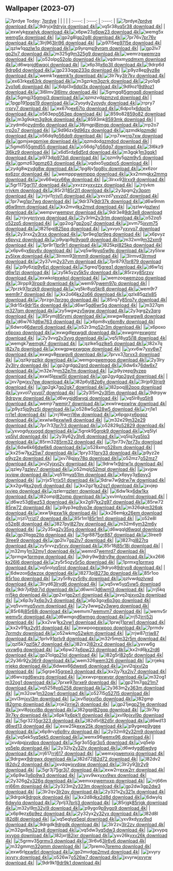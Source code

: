 ## Wallpaper (2023-07)
![7prdye](https://w.wallhaven.cc/full/7p/wallhaven-7prdye.jpg) Today: [7prdye](https://th.wallhaven.cc/small/7p/7prdye.jpg)
|      |      |      |
| :----: | :----: | :----: |
|![7prdye](https://th.wallhaven.cc/small/7p/7prdye.jpg)[7prdye download 4k](https://wallhaven.cc/w/7prdye)|![9dryjx](https://th.wallhaven.cc/small/9d/9dryjx.jpg)[9dryjx download 4k](https://wallhaven.cc/w/9dryjx)|![vq5r38](https://th.wallhaven.cc/small/vq/vq5r38.jpg)[vq5r38 download 4k](https://wallhaven.cc/w/vq5r38)|
|![exwlyk](https://th.wallhaven.cc/small/ex/exwlyk.jpg)[exwlyk download 4k](https://wallhaven.cc/w/exwlyk)|![x6pw23](https://th.wallhaven.cc/small/x6/x6pw23.jpg)[x6pw23 download 4k](https://wallhaven.cc/w/x6pw23)|![wemg5x](https://th.wallhaven.cc/small/we/wemg5x.jpg)[wemg5x download 4k](https://wallhaven.cc/w/wemg5x)|
|![gp2g8l](https://th.wallhaven.cc/small/gp/gp2g8l.jpg)[gp2g8l download 4k](https://wallhaven.cc/w/gp2g8l)|![7pr76v](https://th.wallhaven.cc/small/7p/7pr76v.jpg)[7pr76v download 4k](https://wallhaven.cc/w/7pr76v)|![3lrj96](https://th.wallhaven.cc/small/3l/3lrj96.jpg)[3lrj96 download 4k](https://wallhaven.cc/w/3lrj96)|
|![p97l5e](https://th.wallhaven.cc/small/p9/p97l5e.jpg)[p97l5e download 4k](https://wallhaven.cc/w/p97l5e)|![qzlw1q](https://th.wallhaven.cc/small/qz/qzlw1q.jpg)[qzlw1q download 4k](https://wallhaven.cc/w/qzlw1q)|![p9yrqm](https://th.wallhaven.cc/small/p9/p9yrqm.jpg)[p9yrqm download 4k](https://wallhaven.cc/w/p9yrqm)|
|![gp2lv7](https://th.wallhaven.cc/small/gp/gp2lv7.jpg)[gp2lv7 download 4k](https://wallhaven.cc/w/gp2lv7)|![m325g9](https://th.wallhaven.cc/small/m3/m325g9.jpg)[m325g9 download 4k](https://wallhaven.cc/w/m325g9)|![wemrzq](https://th.wallhaven.cc/small/we/wemrzq.jpg)[wemrzq download 4k](https://wallhaven.cc/w/wemrzq)|
|![o52olp](https://th.wallhaven.cc/small/o5/o52olp.jpg)[o52olp download 4k](https://wallhaven.cc/w/o52olp)|![vqdmxm](https://th.wallhaven.cc/small/vq/vqdmxm.jpg)[vqdmxm download 4k](https://wallhaven.cc/w/vqdmxm)|![d6wqoj](https://th.wallhaven.cc/small/d6/d6wqoj.jpg)[d6wqoj download 4k](https://wallhaven.cc/w/d6wqoj)|
|![x6p3ll](https://th.wallhaven.cc/small/x6/x6p3ll.jpg)[x6p3ll download 4k](https://wallhaven.cc/w/x6p3ll)|![9drp6d](https://th.wallhaven.cc/small/9d/9drp6d.jpg)[9drp6d download 4k](https://wallhaven.cc/w/9drp6d)|![gp233q](https://th.wallhaven.cc/small/gp/gp233q.jpg)[gp233q download 4k](https://wallhaven.cc/w/gp233q)|
|![p9yz8e](https://th.wallhaven.cc/small/p9/p9yz8e.jpg)[p9yz8e download 4k](https://wallhaven.cc/w/p9yz8e)|![wemk1x](https://th.wallhaven.cc/small/we/wemk1x.jpg)[wemk1x download 4k](https://wallhaven.cc/w/wemk1x)|![3lr7ky](https://th.wallhaven.cc/small/3l/3lr7ky.jpg)[3lr7ky download 4k](https://wallhaven.cc/w/3lr7ky)|
|![ex63rk](https://th.wallhaven.cc/small/ex/ex63rk.jpg)[ex63rk download 4k](https://wallhaven.cc/w/ex63rk)|![m3gzrk](https://th.wallhaven.cc/small/m3/m3gzrk.jpg)[m3gzrk download 4k](https://wallhaven.cc/w/m3gzrk)|![2yo1q6](https://th.wallhaven.cc/small/2y/2yo1q6.jpg)[2yo1q6 download 4k](https://wallhaven.cc/w/2yo1q6)|
|![6dpl3x](https://th.wallhaven.cc/small/6d/6dpl3x.jpg)[6dpl3x download 4k](https://wallhaven.cc/w/6dpl3x)|![9d9oz1](https://th.wallhaven.cc/small/9d/9d9oz1.jpg)[9d9oz1 download 4k](https://wallhaven.cc/w/9d9oz1)|![3l6lmv](https://th.wallhaven.cc/small/3l/3l6lmv.jpg)[3l6lmv download 4k](https://wallhaven.cc/w/3l6lmv)|
|![5gmgq8](https://th.wallhaven.cc/small/5g/5gmgq8.jpg)[5gmgq8 download 4k](https://wallhaven.cc/w/5gmgq8)|![5gmgj3](https://th.wallhaven.cc/small/5g/5gmgj3.jpg)[5gmgj3 download 4k](https://wallhaven.cc/w/5gmgj3)|![qzmzvd](https://th.wallhaven.cc/small/qz/qzmzvd.jpg)[qzmzvd download 4k](https://wallhaven.cc/w/qzmzvd)|
|![1pgp19](https://th.wallhaven.cc/small/1p/1pgp19.jpg)[1pgp19 download 4k](https://wallhaven.cc/w/1pgp19)|![2yoydy](https://th.wallhaven.cc/small/2y/2yoydy.jpg)[2yoydy download 4k](https://wallhaven.cc/w/2yoydy)|![rrpry7](https://th.wallhaven.cc/small/rr/rrpry7.jpg)[rrpry7 download 4k](https://wallhaven.cc/w/rrpry7)|
|![ex67lo](https://th.wallhaven.cc/small/ex/ex67lo.jpg)[ex67lo download 4k](https://wallhaven.cc/w/ex67lo)|![6dpo1x](https://th.wallhaven.cc/small/6d/6dpo1x.jpg)[6dpo1x download 4k](https://wallhaven.cc/w/6dpo1x)|![o563ep](https://th.wallhaven.cc/small/o5/o563ep.jpg)[o563ep download 4k](https://wallhaven.cc/w/o563ep)|
|![859o82](https://th.wallhaven.cc/small/85/859o82.jpg)[859o82 download 4k](https://wallhaven.cc/w/859o82)|![m3g9ok](https://th.wallhaven.cc/small/m3/m3g9ok.jpg)[m3g9ok download 4k](https://wallhaven.cc/w/m3g9ok)|![8593mk](https://th.wallhaven.cc/small/85/8593mk.jpg)[8593mk download 4k](https://wallhaven.cc/w/8593mk)|
|![zydm6o](https://th.wallhaven.cc/small/zy/zydm6o.jpg)[zydm6o download 4k](https://wallhaven.cc/w/zydm6o)|![l8jmgp](https://th.wallhaven.cc/small/l8/l8jmgp.jpg)[l8jmgp download 4k](https://wallhaven.cc/w/l8jmgp)|![rrp2o7](https://th.wallhaven.cc/small/rr/rrp2o7.jpg)[rrp2o7 download 4k](https://wallhaven.cc/w/rrp2o7)|
|![9d96zx](https://th.wallhaven.cc/small/9d/9d96zx.jpg)[9d96zx download 4k](https://wallhaven.cc/w/9d96zx)|![qzmdkl](https://th.wallhaven.cc/small/qz/qzmdkl.jpg)[qzmdkl download 4k](https://wallhaven.cc/w/qzmdkl)|![o56dq9](https://th.wallhaven.cc/small/o5/o56dq9.jpg)[o56dq9 download 4k](https://wallhaven.cc/w/o56dq9)|
|![rrp7xw](https://th.wallhaven.cc/small/rr/rrp7xw.jpg)[rrp7xw download 4k](https://wallhaven.cc/w/rrp7xw)|![gpmjxe](https://th.wallhaven.cc/small/gp/gpmjxe.jpg)[gpmjxe download 4k](https://wallhaven.cc/w/gpmjxe)|![qzmdod](https://th.wallhaven.cc/small/qz/qzmdod.jpg)[qzmdod download 4k](https://wallhaven.cc/w/qzmdod)|
|![5gmd55](https://th.wallhaven.cc/small/5g/5gmd55.jpg)[5gmd55 download 4k](https://wallhaven.cc/w/5gmd55)|![o56dg7](https://th.wallhaven.cc/small/o5/o56dg7.jpg)[o56dg7 download 4k](https://wallhaven.cc/w/o56dg7)|![3l6kz9](https://th.wallhaven.cc/small/3l/3l6kz9.jpg)[3l6kz9 download 4k](https://wallhaven.cc/w/3l6kz9)|
|![x6d5rd](https://th.wallhaven.cc/small/x6/x6d5rd.jpg)[x6d5rd download 4k](https://wallhaven.cc/w/x6d5rd)|![m3gqk1](https://th.wallhaven.cc/small/m3/m3gqk1.jpg)[m3gqk1 download 4k](https://wallhaven.cc/w/m3gqk1)|![p973dj](https://th.wallhaven.cc/small/p9/p973dj.jpg)[p973dj download 4k](https://wallhaven.cc/w/p973dj)|
|![qzm9y5](https://th.wallhaven.cc/small/qz/qzm9y5.jpg)[qzm9y5 download 4k](https://wallhaven.cc/w/qzm9y5)|![gpmz63](https://th.wallhaven.cc/small/gp/gpmz63.jpg)[gpmz63 download 4k](https://wallhaven.cc/w/gpmz63)|![vqdxo5](https://th.wallhaven.cc/small/vq/vqdxo5.jpg)[vqdxo5 download 4k](https://wallhaven.cc/w/vqdxo5)|
|![zydg8w](https://th.wallhaven.cc/small/zy/zydg8w.jpg)[zydg8w download 4k](https://wallhaven.cc/w/zydg8w)|![1pg8jv](https://th.wallhaven.cc/small/1p/1pg8jv.jpg)[1pg8jv download 4k](https://wallhaven.cc/w/1pg8jv)|![ex6zor](https://th.wallhaven.cc/small/ex/ex6zor.jpg)[ex6zor download 4k](https://wallhaven.cc/w/ex6zor)|
|![wemppp](https://th.wallhaven.cc/small/we/wemppp.jpg)[wemppp download 4k](https://wallhaven.cc/w/wemppp)|![kx2mmq](https://th.wallhaven.cc/small/kx/kx2mmq.jpg)[kx2mmq download 4k](https://wallhaven.cc/w/kx2mmq)|![jxv66w](https://th.wallhaven.cc/small/jx/jxv66w.jpg)[jxv66w download 4k](https://wallhaven.cc/w/jxv66w)|
|![3lrxx9](https://th.wallhaven.cc/small/3l/3lrxx9.jpg)[3lrxx9 download 4k](https://wallhaven.cc/w/3lrxx9)|![5gr117](https://th.wallhaven.cc/small/5g/5gr117.jpg)[5gr117 download 4k](https://wallhaven.cc/w/5gr117)|![yxvzzx](https://th.wallhaven.cc/small/yx/yxvzzx.jpg)[yxvzzx download 4k](https://wallhaven.cc/w/yxvzzx)|
|![rrjvkm](https://th.wallhaven.cc/small/rr/rrjvkm.jpg)[rrjvkm download 4k](https://wallhaven.cc/w/rrjvkm)|![85r2l1](https://th.wallhaven.cc/small/85/85r2l1.jpg)[85r2l1 download 4k](https://wallhaven.cc/w/85r2l1)|![2y3pqm](https://th.wallhaven.cc/small/2y/2y3pqm.jpg)[2y3pqm download 4k](https://wallhaven.cc/w/2y3pqm)|
|![rrjvl1](https://th.wallhaven.cc/small/rr/rrjvl1.jpg)[rrjvl1 download 4k](https://wallhaven.cc/w/rrjvl1)|![yxvzd7](https://th.wallhaven.cc/small/yx/yxvzd7.jpg)[yxvzd7 download 4k](https://wallhaven.cc/w/yxvzd7)|![1pr7wg](https://th.wallhaven.cc/small/1p/1pr7wg.jpg)[1pr7wg download 4k](https://wallhaven.cc/w/1pr7wg)|
|![9dr37k](https://th.wallhaven.cc/small/9d/9dr37k.jpg)[9dr37k download 4k](https://wallhaven.cc/w/9dr37k)|![d6w9mm](https://th.wallhaven.cc/small/d6/d6w9mm.jpg)[d6w9mm download 4k](https://wallhaven.cc/w/d6w9mm)|![kx2mvd](https://th.wallhaven.cc/small/kx/kx2mvd.jpg)[kx2mvd download 4k](https://wallhaven.cc/w/kx2mvd)|
|![qzlwvl](https://th.wallhaven.cc/small/qz/qzlwvl.jpg)[qzlwvl download 4k](https://wallhaven.cc/w/qzlwvl)|![wempvr](https://th.wallhaven.cc/small/we/wempvr.jpg)[wempvr download 4k](https://wallhaven.cc/w/wempvr)|![9dr3e8](https://th.wallhaven.cc/small/9d/9dr3e8.jpg)[9dr3e8 download 4k](https://wallhaven.cc/w/9dr3e8)|
|![rrjvyq](https://th.wallhaven.cc/small/rr/rrjvyq.jpg)[rrjvyq download 4k](https://wallhaven.cc/w/rrjvyq)|![2y3rlm](https://th.wallhaven.cc/small/2y/2y3rlm.jpg)[2y3rlm download 4k](https://wallhaven.cc/w/2y3rlm)|![o52zq5](https://th.wallhaven.cc/small/o5/o52zq5.jpg)[o52zq5 download 4k](https://wallhaven.cc/w/o52zq5)|
|![gp2og7](https://th.wallhaven.cc/small/gp/gp2og7.jpg)[gp2og7 download 4k](https://wallhaven.cc/w/gp2og7)|![jxvm75](https://th.wallhaven.cc/small/jx/jxvm75.jpg)[jxvm75 download 4k](https://wallhaven.cc/w/jxvm75)|![l825pq](https://th.wallhaven.cc/small/l8/l825pq.jpg)[l825pq download 4k](https://wallhaven.cc/w/l825pq)|
|![yxvyo7](https://th.wallhaven.cc/small/yx/yxvyo7.jpg)[yxvyo7 download 4k](https://wallhaven.cc/w/yxvyo7)|![2y3rxx](https://th.wallhaven.cc/small/2y/2y3rxx.jpg)[2y3rxx download 4k](https://wallhaven.cc/w/2y3rxx)|![1pr9eg](https://th.wallhaven.cc/small/1p/1pr9eg.jpg)[1pr9eg download 4k](https://wallhaven.cc/w/1pr9eg)|
|![x6pvyz](https://th.wallhaven.cc/small/x6/x6pvyz.jpg)[x6pvyz download 4k](https://wallhaven.cc/w/x6pvyz)|![p9yqp9](https://th.wallhaven.cc/small/p9/p9yqp9.jpg)[p9yqp9 download 4k](https://wallhaven.cc/w/p9yqp9)|![m32xm9](https://th.wallhaven.cc/small/m3/m32xm9.jpg)[m32xm9 download 4k](https://wallhaven.cc/w/m32xm9)|
|![1pr9r1](https://th.wallhaven.cc/small/1p/1pr9r1.jpg)[1pr9r1 download 4k](https://wallhaven.cc/w/1pr9r1)|![l825kp](https://th.wallhaven.cc/small/l8/l825kp.jpg)[l825kp download 4k](https://wallhaven.cc/w/l825kp)|![x6pv6v](https://th.wallhaven.cc/small/x6/x6pv6v.jpg)[x6pv6v download 4k](https://wallhaven.cc/w/x6pv6v)|
|![vq5w9p](https://th.wallhaven.cc/small/vq/vq5w9p.jpg)[vq5w9p download 4k](https://wallhaven.cc/w/vq5w9p)|![zy5lxw](https://th.wallhaven.cc/small/zy/zy5lxw.jpg)[zy5lxw download 4k](https://wallhaven.cc/w/zy5lxw)|![3lrmm9](https://th.wallhaven.cc/small/3l/3lrmm9.jpg)[3lrmm9 download 4k](https://wallhaven.cc/w/3lrmm9)|
|![3lrmvd](https://th.wallhaven.cc/small/3l/3lrmvd.jpg)[3lrmvd download 4k](https://wallhaven.cc/w/3lrmvd)|![2y37vm](https://th.wallhaven.cc/small/2y/2y37vm.jpg)[2y37vm download 4k](https://wallhaven.cc/w/2y37vm)|![7pr879](https://th.wallhaven.cc/small/7p/7pr879.jpg)[7pr879 download 4k](https://wallhaven.cc/w/7pr879)|
|![p9y6zj](https://th.wallhaven.cc/small/p9/p9y6zj.jpg)[p9y6zj download 4k](https://wallhaven.cc/w/p9y6zj)|![5greq1](https://th.wallhaven.cc/small/5g/5greq1.jpg)[5greq1 download 4k](https://wallhaven.cc/w/5greq1)|![d6w1zj](https://th.wallhaven.cc/small/d6/d6w1zj.jpg)[d6w1zj download 4k](https://wallhaven.cc/w/d6w1zj)|
|![zy5k5y](https://th.wallhaven.cc/small/zy/zy5k5y.jpg)[zy5k5y download 4k](https://wallhaven.cc/w/zy5k5y)|![85rzxy](https://th.wallhaven.cc/small/85/85rzxy.jpg)[85rzxy download 4k](https://wallhaven.cc/w/85rzxy)|![exwkol](https://th.wallhaven.cc/small/ex/exwkol.jpg)[exwkol download 4k](https://wallhaven.cc/w/exwkol)|
|![wemzoq](https://th.wallhaven.cc/small/we/wemzoq.jpg)[wemzoq download 4k](https://wallhaven.cc/w/wemzoq)|![3lrpp9](https://th.wallhaven.cc/small/3l/3lrpp9.jpg)[3lrpp9 download 4k](https://wallhaven.cc/w/3lrpp9)|![wem97p](https://th.wallhaven.cc/small/we/wem97p.jpg)[wem97p download 4k](https://wallhaven.cc/w/wem97p)|
|![7przk9](https://th.wallhaven.cc/small/7p/7przk9.jpg)[7przk9 download 4k](https://wallhaven.cc/w/7przk9)|![vq5kr8](https://th.wallhaven.cc/small/vq/vq5kr8.jpg)[vq5kr8 download 4k](https://wallhaven.cc/w/vq5kr8)|![wem9r7](https://th.wallhaven.cc/small/we/wem9r7.jpg)[wem9r7 download 4k](https://wallhaven.cc/w/wem9r7)|
|![kx2o66](https://th.wallhaven.cc/small/kx/kx2o66.jpg)[kx2o66 download 4k](https://wallhaven.cc/w/kx2o66)|![qzlx85](https://th.wallhaven.cc/small/qz/qzlx85.jpg)[qzlx85 download 4k](https://wallhaven.cc/w/qzlx85)|![7przgo](https://th.wallhaven.cc/small/7p/7przgo.jpg)[7przgo download 4k](https://wallhaven.cc/w/7przgo)|
|![85rq7y](https://th.wallhaven.cc/small/85/85rq7y.jpg)[85rq7y download 4k](https://wallhaven.cc/w/85rq7y)|![9dr15x](https://th.wallhaven.cc/small/9d/9dr15x.jpg)[9dr15x download 4k](https://wallhaven.cc/w/9dr15x)|![d6wr5g](https://th.wallhaven.cc/small/d6/d6wr5g.jpg)[d6wr5g download 4k](https://wallhaven.cc/w/d6wr5g)|
|![m327qm](https://th.wallhaven.cc/small/m3/m327qm.jpg)[m327qm download 4k](https://wallhaven.cc/w/m327qm)|![zy5wgw](https://th.wallhaven.cc/small/zy/zy5wgw.jpg)[zy5wgw download 4k](https://wallhaven.cc/w/zy5wgw)|![2y3qrg](https://th.wallhaven.cc/small/2y/2y3qrg.jpg)[2y3qrg download 4k](https://wallhaven.cc/w/2y3qrg)|
|![85rymj](https://th.wallhaven.cc/small/85/85rymj.jpg)[85rymj download 4k](https://wallhaven.cc/w/85rymj)|![exwgw8](https://th.wallhaven.cc/small/ex/exwgw8.jpg)[exwgw8 download 4k](https://wallhaven.cc/w/exwgw8)|![d6w763](https://th.wallhaven.cc/small/d6/d6w763.jpg)[d6w763 download 4k](https://wallhaven.cc/w/d6w763)|
|![x6pm8v](https://th.wallhaven.cc/small/x6/x6pm8v.jpg)[x6pm8v download 4k](https://wallhaven.cc/w/x6pm8v)|![6dwro6](https://th.wallhaven.cc/small/6d/6dwro6.jpg)[6dwro6 download 4k](https://wallhaven.cc/w/6dwro6)|![o52r3m](https://th.wallhaven.cc/small/o5/o52r3m.jpg)[o52r3m download 4k](https://wallhaven.cc/w/o52r3m)|
|![x6poxo](https://th.wallhaven.cc/small/x6/x6poxo.jpg)[x6poxo download 4k](https://wallhaven.cc/w/x6poxo)|![exwgdl](https://th.wallhaven.cc/small/ex/exwgdl.jpg)[exwgdl download 4k](https://wallhaven.cc/w/exwgdl)|![exwgmr](https://th.wallhaven.cc/small/ex/exwgmr.jpg)[exwgmr download 4k](https://wallhaven.cc/w/exwgmr)|
|![2y3vvg](https://th.wallhaven.cc/small/2y/2y3vvg.jpg)[2y3vvg download 4k](https://wallhaven.cc/w/2y3vvg)|![vq5j18](https://th.wallhaven.cc/small/vq/vq5j18.jpg)[vq5j18 download 4k](https://wallhaven.cc/w/vq5j18)|![wemgk7](https://th.wallhaven.cc/small/we/wemgk7.jpg)[wemgk7 download 4k](https://wallhaven.cc/w/wemgk7)|
|![qzlke5](https://th.wallhaven.cc/small/qz/qzlke5.jpg)[qzlke5 download 4k](https://wallhaven.cc/w/qzlke5)|![l82x7q](https://th.wallhaven.cc/small/l8/l82x7q.jpg)[l82x7q download 4k](https://wallhaven.cc/w/l82x7q)|![exwgpw](https://th.wallhaven.cc/small/ex/exwgpw.jpg)[exwgpw download 4k](https://wallhaven.cc/w/exwgpw)|
|![yxv6w7](https://th.wallhaven.cc/small/yx/yxv6w7.jpg)[yxv6w7 download 4k](https://wallhaven.cc/w/yxv6w7)|![exwgv8](https://th.wallhaven.cc/small/ex/exwgv8.jpg)[exwgv8 download 4k](https://wallhaven.cc/w/exwgv8)|![7prvx3](https://th.wallhaven.cc/small/7p/7prvx3.jpg)[7prvx3 download 4k](https://wallhaven.cc/w/7prvx3)|
|![qzlkjr](https://th.wallhaven.cc/small/qz/qzlkjr.jpg)[qzlkjr download 4k](https://wallhaven.cc/w/qzlkjr)|![wemgoq](https://th.wallhaven.cc/small/we/wemgoq.jpg)[wemgoq download 4k](https://wallhaven.cc/w/wemgoq)|![2y3lry](https://th.wallhaven.cc/small/2y/2y3lry.jpg)[2y3lry download 4k](https://wallhaven.cc/w/2y3lry)|
|![gp2grd](https://th.wallhaven.cc/small/gp/gp2grd.jpg)[gp2grd download 4k](https://wallhaven.cc/w/gp2grd)|![6dw6x7](https://th.wallhaven.cc/small/6d/6dw6x7.jpg)[6dw6x7 download 4k](https://wallhaven.cc/w/6dw6x7)|![m32e7m](https://th.wallhaven.cc/small/m3/m32e7m.jpg)[m32e7m download 4k](https://wallhaven.cc/w/m32e7m)|
|![p9yzep](https://th.wallhaven.cc/small/p9/p9yzep.jpg)[p9yzep download 4k](https://wallhaven.cc/w/p9yzep)|![exwl5l](https://th.wallhaven.cc/small/ex/exwl5l.jpg)[exwl5l download 4k](https://wallhaven.cc/w/exwl5l)|![gp2gyd](https://th.wallhaven.cc/small/gp/gp2gyd.jpg)[gp2gyd download 4k](https://wallhaven.cc/w/gp2gyd)|
|![jxv7gw](https://th.wallhaven.cc/small/jx/jxv7gw.jpg)[jxv7gw download 4k](https://wallhaven.cc/w/jxv7gw)|![l82p6y](https://th.wallhaven.cc/small/l8/l82p6y.jpg)[l82p6y download 4k](https://wallhaven.cc/w/l82p6y)|![3lrjp9](https://th.wallhaven.cc/small/3l/3lrjp9.jpg)[3lrjp9 download 4k](https://wallhaven.cc/w/3lrjp9)|
|![gp2gk7](https://th.wallhaven.cc/small/gp/gp2gk7.jpg)[gp2gk7 download 4k](https://wallhaven.cc/w/gp2gk7)|![l82poq](https://th.wallhaven.cc/small/l8/l82poq.jpg)[l82poq download 4k](https://wallhaven.cc/w/l82poq)|![yxvol7](https://th.wallhaven.cc/small/yx/yxvol7.jpg)[yxvol7 download 4k](https://wallhaven.cc/w/yxvol7)|
|![2y3l5m](https://th.wallhaven.cc/small/2y/2y3l5m.jpg)[2y3l5m download 4k](https://wallhaven.cc/w/2y3l5m)|![9drpyw](https://th.wallhaven.cc/small/9d/9drpyw.jpg)[9drpyw download 4k](https://wallhaven.cc/w/9drpyw)|![d6wyqj](https://th.wallhaven.cc/small/d6/d6wyqj.jpg)[d6wyqj download 4k](https://wallhaven.cc/w/d6wyqj)|
|![vq5lr8](https://th.wallhaven.cc/small/vq/vq5lr8.jpg)[vq5lr8 download 4k](https://wallhaven.cc/w/vq5lr8)|![wemjr7](https://th.wallhaven.cc/small/we/wemjr7.jpg)[wemjr7 download 4k](https://wallhaven.cc/w/wemjr7)|![exwlrw](https://th.wallhaven.cc/small/ex/exwlrw.jpg)[exwlrw download 4k](https://wallhaven.cc/w/exwlrw)|
|![p9yz5j](https://th.wallhaven.cc/small/p9/p9yz5j.jpg)[p9yz5j download 4k](https://wallhaven.cc/w/p9yz5j)|![o528w5](https://th.wallhaven.cc/small/o5/o528w5.jpg)[o528w5 download 4k](https://wallhaven.cc/w/o528w5)|![rrj1e1](https://th.wallhaven.cc/small/rr/rrj1e1.jpg)[rrj1e1 download 4k](https://wallhaven.cc/w/rrj1e1)|
|![rrj16w](https://th.wallhaven.cc/small/rr/rrj16w.jpg)[rrj16w download 4k](https://wallhaven.cc/w/rrj16w)|![x6pgpz](https://th.wallhaven.cc/small/x6/x6pgpz.jpg)[x6pgpz download 4k](https://wallhaven.cc/w/x6pgpz)|![exwlw8](https://th.wallhaven.cc/small/ex/exwlw8.jpg)[exwlw8 download 4k](https://wallhaven.cc/w/exwlw8)|
|![m32e29](https://th.wallhaven.cc/small/m3/m32e29.jpg)[m32e29 download 4k](https://wallhaven.cc/w/m32e29)|![7pr7r3](https://th.wallhaven.cc/small/7p/7pr7r3.jpg)[7pr7r3 download 4k](https://wallhaven.cc/w/7pr7r3)|![o52829](https://th.wallhaven.cc/small/o5/o52829.jpg)[o52829 download 4k](https://wallhaven.cc/w/o52829)|
|![yxvogd](https://th.wallhaven.cc/small/yx/yxvogd.jpg)[yxvogd download 4k](https://wallhaven.cc/w/yxvogd)|![5grok9](https://th.wallhaven.cc/small/5g/5grok9.jpg)[5grok9 download 4k](https://wallhaven.cc/w/5grok9)|![vq5lyl](https://th.wallhaven.cc/small/vq/vq5lyl.jpg)[vq5lyl download 4k](https://wallhaven.cc/w/vq5lyl)|
|![2y3ly6](https://th.wallhaven.cc/small/2y/2y3ly6.jpg)[2y3ly6 download 4k](https://wallhaven.cc/w/2y3ly6)|![vq5lq3](https://th.wallhaven.cc/small/vq/vq5lq3.jpg)[vq5lq3 download 4k](https://wallhaven.cc/w/vq5lq3)|![85rm32](https://th.wallhaven.cc/small/85/85rm32.jpg)[85rm32 download 4k](https://wallhaven.cc/w/85rm32)|
|![7pr73v](https://th.wallhaven.cc/small/7p/7pr73v.jpg)[7pr73v download 4k](https://wallhaven.cc/w/7pr73v)|![6dw6k6](https://th.wallhaven.cc/small/6d/6dw6k6.jpg)[6dw6k6 download 4k](https://wallhaven.cc/w/6dw6k6)|![o528xm](https://th.wallhaven.cc/small/o5/o528xm.jpg)[o528xm download 4k](https://wallhaven.cc/w/o528xm)|
|![kx25w7](https://th.wallhaven.cc/small/kx/kx25w7.jpg)[kx25w7 download 4k](https://wallhaven.cc/w/kx25w7)|![1pry33](https://th.wallhaven.cc/small/1p/1pry33.jpg)[1pry33 download 4k](https://wallhaven.cc/w/1pry33)|![p9yz2e](https://th.wallhaven.cc/small/p9/p9yz2e.jpg)[p9yz2e download 4k](https://wallhaven.cc/w/p9yz2e)|
|![jxv78q](https://th.wallhaven.cc/small/jx/jxv78q.jpg)[jxv78q download 4k](https://wallhaven.cc/w/jxv78q)|![o52mz7](https://th.wallhaven.cc/small/o5/o52mz7.jpg)[o52mz7 download 4k](https://wallhaven.cc/w/o52mz7)|![jxvj2y](https://th.wallhaven.cc/small/jx/jxvj2y.jpg)[jxvj2y download 4k](https://wallhaven.cc/w/jxvj2y)|
|![9drw1x](https://th.wallhaven.cc/small/9d/9drw1x.jpg)[9drw1x download 4k](https://wallhaven.cc/w/9drw1x)|![qzley7](https://th.wallhaven.cc/small/qz/qzley7.jpg)[qzley7 download 4k](https://wallhaven.cc/w/qzley7)|![o52mql](https://th.wallhaven.cc/small/o5/o52mql.jpg)[o52mql download 4k](https://wallhaven.cc/w/o52mql)|
|![jxvjpw](https://th.wallhaven.cc/small/jx/jxvjpw.jpg)[jxvjpw download 4k](https://wallhaven.cc/w/jxvjpw)|![vq51lm](https://th.wallhaven.cc/small/vq/vq51lm.jpg)[vq51lm download 4k](https://wallhaven.cc/w/vq51lm)|![x6pyy3](https://th.wallhaven.cc/small/x6/x6pyy3.jpg)[x6pyy3 download 4k](https://wallhaven.cc/w/x6pyy3)|
|![rrjx51](https://th.wallhaven.cc/small/rr/rrjx51.jpg)[rrjx51 download 4k](https://wallhaven.cc/w/rrjx51)|![9drw7w](https://th.wallhaven.cc/small/9d/9drw7w.jpg)[9drw7w download 4k](https://wallhaven.cc/w/9drw7w)|![kx2gv6](https://th.wallhaven.cc/small/kx/kx2gv6.jpg)[kx2gv6 download 4k](https://wallhaven.cc/w/kx2gv6)|
|![kx2gz1](https://th.wallhaven.cc/small/kx/kx2gz1.jpg)[kx2gz1 download 4k](https://wallhaven.cc/w/kx2gz1)|![jxvjep](https://th.wallhaven.cc/small/jx/jxvjep.jpg)[jxvjep download 4k](https://wallhaven.cc/w/jxvjep)|![qzlerr](https://th.wallhaven.cc/small/qz/qzlerr.jpg)[qzlerr download 4k](https://wallhaven.cc/w/qzlerr)|
|![6dw1kx](https://th.wallhaven.cc/small/6d/6dw1kx.jpg)[6dw1kx download 4k](https://wallhaven.cc/w/6dw1kx)|![l82omp](https://th.wallhaven.cc/small/l8/l82omp.jpg)[l82omp download 4k](https://wallhaven.cc/w/l82omp)|![yxvlml](https://th.wallhaven.cc/small/yx/yxvlml.jpg)[yxvlml download 4k](https://wallhaven.cc/w/yxvlml)|
|![d6wz53](https://th.wallhaven.cc/small/d6/d6wz53.jpg)[d6wz53 download 4k](https://wallhaven.cc/w/d6wz53)|![kx2g97](https://th.wallhaven.cc/small/kx/kx2g97.jpg)[kx2g97 download 4k](https://wallhaven.cc/w/kx2g97)|![85rw72](https://th.wallhaven.cc/small/85/85rw72.jpg)[85rw72 download 4k](https://wallhaven.cc/w/85rw72)|
|![p9yp3e](https://th.wallhaven.cc/small/p9/p9yp3e.jpg)[p9yp3e download 4k](https://wallhaven.cc/w/p9yp3e)|![m326qk](https://th.wallhaven.cc/small/m3/m326qk.jpg)[m326qk download 4k](https://wallhaven.cc/w/m326qk)|![exw1jk](https://th.wallhaven.cc/small/ex/exw1jk.jpg)[exw1jk download 4k](https://wallhaven.cc/w/exw1jk)|
|![kx26em](https://th.wallhaven.cc/small/kx/kx26em.jpg)[kx26em download 4k](https://wallhaven.cc/w/kx26em)|![rrjzl7](https://th.wallhaven.cc/small/rr/rrjzl7.jpg)[rrjzl7 download 4k](https://wallhaven.cc/w/rrjzl7)|![85r1m1](https://th.wallhaven.cc/small/85/85r1m1.jpg)[85r1m1 download 4k](https://wallhaven.cc/w/85r1m1)|
|![o52e8l](https://th.wallhaven.cc/small/o5/o52e8l.jpg)[o52e8l download 4k](https://wallhaven.cc/w/o52e8l)|![l827py](https://th.wallhaven.cc/small/l8/l827py.jpg)[l827py download 4k](https://wallhaven.cc/w/l827py)|![m32m6y](https://th.wallhaven.cc/small/m3/m32m6y.jpg)[m32m6y download 4k](https://wallhaven.cc/w/m32m6y)|
|![2y35xg](https://th.wallhaven.cc/small/2y/2y35xg.jpg)[2y35xg download 4k](https://wallhaven.cc/w/2y35xg)|![d6wqql](https://th.wallhaven.cc/small/d6/d6wqql.jpg)[d6wqql download 4k](https://wallhaven.cc/w/d6wqql)|![gp2llq](https://th.wallhaven.cc/small/gp/gp2llq.jpg)[gp2llq download 4k](https://wallhaven.cc/w/gp2llq)|
|![5gr887](https://th.wallhaven.cc/small/5g/5gr887.jpg)[5gr887 download 4k](https://wallhaven.cc/w/5gr887)|![3lree9](https://th.wallhaven.cc/small/3l/3lree9.jpg)[3lree9 download 4k](https://wallhaven.cc/w/3lree9)|![gp2lv7](https://th.wallhaven.cc/small/gp/gp2lv7.jpg)[gp2lv7 download 4k](https://wallhaven.cc/w/gp2lv7)|
|![l827rq](https://th.wallhaven.cc/small/l8/l827rq.jpg)[l827rq download 4k](https://wallhaven.cc/w/l827rq)|![zy5rvv](https://th.wallhaven.cc/small/zy/zy5rvv.jpg)[zy5rvv download 4k](https://wallhaven.cc/w/zy5rvv)|![85r18j](https://th.wallhaven.cc/small/85/85r18j.jpg)[85r18j download 4k](https://wallhaven.cc/w/85r18j)|
|![m32my1](https://th.wallhaven.cc/small/m3/m32my1.jpg)[m32my1 download 4k](https://wallhaven.cc/w/m32my1)|![wemrd7](https://th.wallhaven.cc/small/we/wemrd7.jpg)[wemrd7 download 4k](https://wallhaven.cc/w/wemrd7)|![1prmgw](https://th.wallhaven.cc/small/1p/1prmgw.jpg)[1prmgw download 4k](https://wallhaven.cc/w/1prmgw)|
|![9dry9w](https://th.wallhaven.cc/small/9d/9dry9w.jpg)[9dry9w download 4k](https://wallhaven.cc/w/9dry9w)|![kx26l6](https://th.wallhaven.cc/small/kx/kx26l6.jpg)[kx26l6 download 4k](https://wallhaven.cc/w/kx26l6)|![zy5r5o](https://th.wallhaven.cc/small/zy/zy5r5o.jpg)[zy5r5o download 4k](https://wallhaven.cc/w/zy5r5o)|
|![1prmxg](https://th.wallhaven.cc/small/1p/1prmxg.jpg)[1prmxg download 4k](https://wallhaven.cc/w/1prmxg)|![vq5rol](https://th.wallhaven.cc/small/vq/vq5rol.jpg)[vq5rol download 4k](https://wallhaven.cc/w/vq5rol)|![9dryo8](https://th.wallhaven.cc/small/9d/9dryo8.jpg)[9dryo8 download 4k](https://wallhaven.cc/w/9dryo8)|
|![6dwzox](https://th.wallhaven.cc/small/6d/6dwzox.jpg)[6dwzox download 4k](https://wallhaven.cc/w/6dwzox)|![l8273p](https://th.wallhaven.cc/small/l8/l8273p.jpg)[l8273p download 4k](https://wallhaven.cc/w/l8273p)|![85r1oo](https://th.wallhaven.cc/small/85/85r1oo.jpg)[85r1oo download 4k](https://wallhaven.cc/w/85r1oo)|
|![zy5r8y](https://th.wallhaven.cc/small/zy/zy5r8y.jpg)[zy5r8y download 4k](https://wallhaven.cc/w/zy5r8y)|![qzlvwd](https://th.wallhaven.cc/small/qz/qzlvwd.jpg)[qzlvwd download 4k](https://wallhaven.cc/w/qzlvwd)|![3lryd6](https://th.wallhaven.cc/small/3l/3lryd6.jpg)[3lryd6 download 4k](https://wallhaven.cc/w/3lryd6)|
|![vq5vw5](https://th.wallhaven.cc/small/vq/vq5vw5.jpg)[vq5vw5 download 4k](https://wallhaven.cc/w/vq5vw5)|![9dr7jd](https://th.wallhaven.cc/small/9d/9dr7jd.jpg)[9dr7jd download 4k](https://wallhaven.cc/w/9dr7jd)|![d6wml3](https://th.wallhaven.cc/small/d6/d6wml3.jpg)[d6wml3 download 4k](https://wallhaven.cc/w/d6wml3)|
|![rrj5kq](https://th.wallhaven.cc/small/rr/rrj5kq.jpg)[rrj5kq download 4k](https://wallhaven.cc/w/rrj5kq)|![gp2xrl](https://th.wallhaven.cc/small/gp/gp2xrl.jpg)[gp2xrl download 4k](https://wallhaven.cc/w/gp2xrl)|![jxvq2q](https://th.wallhaven.cc/small/jx/jxvq2q.jpg)[jxvq2q download 4k](https://wallhaven.cc/w/jxvq2q)|
|![x6p3y3](https://th.wallhaven.cc/small/x6/x6p3y3.jpg)[x6p3y3 download 4k](https://wallhaven.cc/w/x6p3y3)|![x6p3go](https://th.wallhaven.cc/small/x6/x6p3go.jpg)[x6p3go download 4k](https://wallhaven.cc/w/x6p3go)|![vq5vvm](https://th.wallhaven.cc/small/vq/vq5vvm.jpg)[vq5vvm download 4k](https://wallhaven.cc/w/vq5vvm)|
|![2y3wwg](https://th.wallhaven.cc/small/2y/2y3wwg.jpg)[2y3wwg download 4k](https://wallhaven.cc/w/2y3wwg)|![85r68j](https://th.wallhaven.cc/small/85/85r68j.jpg)[85r68j download 4k](https://wallhaven.cc/w/85r68j)|![wemvm7](https://th.wallhaven.cc/small/we/wemvm7.jpg)[wemvm7 download 4k](https://wallhaven.cc/w/wemvm7)|
|![wemv5r](https://th.wallhaven.cc/small/we/wemv5r.jpg)[wemv5r download 4k](https://wallhaven.cc/w/wemv5r)|![d6wmgo](https://th.wallhaven.cc/small/d6/d6wmgo.jpg)[d6wmgo download 4k](https://wallhaven.cc/w/d6wmgo)|![rrj52j](https://th.wallhaven.cc/small/rr/rrj52j.jpg)[rrj52j download 4k](https://wallhaven.cc/w/rrj52j)|
|![kx2vw1](https://th.wallhaven.cc/small/kx/kx2vw1.jpg)[kx2vw1 download 4k](https://wallhaven.cc/w/kx2vw1)|![1prwj1](https://th.wallhaven.cc/small/1p/1prwj1.jpg)[1prwj1 download 4k](https://wallhaven.cc/w/1prwj1)|![kx2v91](https://th.wallhaven.cc/small/kx/kx2v91.jpg)[kx2v91 download 4k](https://wallhaven.cc/w/kx2v91)|
|![exwpoo](https://th.wallhaven.cc/small/ex/exwpoo.jpg)[exwpoo download 4k](https://wallhaven.cc/w/exwpoo)|![7prmdv](https://th.wallhaven.cc/small/7p/7prmdv.jpg)[7prmdv download 4k](https://wallhaven.cc/w/7prmdv)|![o52wkm](https://th.wallhaven.cc/small/o5/o52wkm.jpg)[o52wkm download 4k](https://wallhaven.cc/w/o52wkm)|
|![rrjw87](https://th.wallhaven.cc/small/rr/rrjw87.jpg)[rrjw87 download 4k](https://wallhaven.cc/w/rrjw87)|![1prlv9](https://th.wallhaven.cc/small/1p/1prlv9.jpg)[1prlv9 download 4k](https://wallhaven.cc/w/1prlv9)|![m32r5m](https://th.wallhaven.cc/small/m3/m32r5m.jpg)[m32r5m download 4k](https://wallhaven.cc/w/m32r5m)|
|![qzl5k7](https://th.wallhaven.cc/small/qz/qzl5k7.jpg)[qzl5k7 download 4k](https://wallhaven.cc/w/qzl5k7)|![l82rx2](https://th.wallhaven.cc/small/l8/l82rx2.jpg)[l82rx2 download 4k](https://wallhaven.cc/w/l82rx2)|![yxvw6g](https://th.wallhaven.cc/small/yx/yxvw6g.jpg)[yxvw6g download 4k](https://wallhaven.cc/w/yxvw6g)|
|![x6pw23](https://th.wallhaven.cc/small/x6/x6pw23.jpg)[x6pw23 download 4k](https://wallhaven.cc/w/x6pw23)|![kx2rd6](https://th.wallhaven.cc/small/kx/kx2rd6.jpg)[kx2rd6 download 4k](https://wallhaven.cc/w/kx2rd6)|![gp21ol](https://th.wallhaven.cc/small/gp/gp21ol.jpg)[gp21ol download 4k](https://wallhaven.cc/w/gp21ol)|
|![l82g5r](https://th.wallhaven.cc/small/l8/l82g5r.jpg)[l82g5r download 4k](https://wallhaven.cc/w/l82g5r)|![2y36r9](https://th.wallhaven.cc/small/2y/2y36r9.jpg)[2y36r9 download 4k](https://wallhaven.cc/w/2y36r9)|![wem326](https://th.wallhaven.cc/small/we/wem326.jpg)[wem326 download 4k](https://wallhaven.cc/w/wem326)|
|![rrjekq](https://th.wallhaven.cc/small/rr/rrjekq.jpg)[rrjekq download 4k](https://wallhaven.cc/w/rrjekq)|![6dwex6](https://th.wallhaven.cc/small/6d/6dwex6.jpg)[6dwex6 download 4k](https://wallhaven.cc/w/6dwex6)|![jxvl2q](https://th.wallhaven.cc/small/jx/jxvl2q.jpg)[jxvl2q download 4k](https://wallhaven.cc/w/jxvl2q)|
|![5grpe3](https://th.wallhaven.cc/small/5g/5grpe3.jpg)[5grpe3 download 4k](https://wallhaven.cc/w/5grpe3)|![kx2jy7](https://th.wallhaven.cc/small/kx/kx2jy7.jpg)[kx2jy7 download 4k](https://wallhaven.cc/w/kx2jy7)|![d6wvzg](https://th.wallhaven.cc/small/d6/d6wvzg.jpg)[d6wvzg download 4k](https://wallhaven.cc/w/d6wvzg)|
|![exwvpr](https://th.wallhaven.cc/small/ex/exwvpr.jpg)[exwvpr download 4k](https://wallhaven.cc/w/exwvpr)|![m32og1](https://th.wallhaven.cc/small/m3/m32og1.jpg)[m32og1 download 4k](https://wallhaven.cc/w/m32og1)|![7prxe9](https://th.wallhaven.cc/small/7p/7prxe9.jpg)[7prxe9 download 4k](https://wallhaven.cc/w/7prxe9)|
|![gp21m7](https://th.wallhaven.cc/small/gp/gp21m7.jpg)[gp21m7 download 4k](https://wallhaven.cc/w/gp21m7)|![vq5258](https://th.wallhaven.cc/small/vq/vq5258.jpg)[vq5258 download 4k](https://wallhaven.cc/w/vq5258)|![2y363m](https://th.wallhaven.cc/small/2y/2y363m.jpg)[2y363m download 4k](https://wallhaven.cc/w/2y363m)|
|![m32ow1](https://th.wallhaven.cc/small/m3/m32ow1.jpg)[m32ow1 download 4k](https://wallhaven.cc/w/m32ow1)|![o527l5](https://th.wallhaven.cc/small/o5/o527l5.jpg)[o527l5 download 4k](https://wallhaven.cc/w/o527l5)|![jxvl3m](https://th.wallhaven.cc/small/jx/jxvl3m.jpg)[jxvl3m download 4k](https://wallhaven.cc/w/jxvl3m)|
|![jxvl5p](https://th.wallhaven.cc/small/jx/jxvl5p.jpg)[jxvl5p download 4k](https://wallhaven.cc/w/jxvl5p)|![l82gmp](https://th.wallhaven.cc/small/l8/l82gmp.jpg)[l82gmp download 4k](https://wallhaven.cc/w/l82gmp)|![rrje2j](https://th.wallhaven.cc/small/rr/rrje2j.jpg)[rrje2j download 4k](https://wallhaven.cc/w/rrje2j)|
|![gp21je](https://th.wallhaven.cc/small/gp/gp21je.jpg)[gp21je download 4k](https://wallhaven.cc/w/gp21je)|![jxvl8p](https://th.wallhaven.cc/small/jx/jxvl8p.jpg)[jxvl8p download 4k](https://wallhaven.cc/w/jxvl8p)|![l82gqp](https://th.wallhaven.cc/small/l8/l82gqp.jpg)[l82gqp download 4k](https://wallhaven.cc/w/l82gqp)|
|![3lr7ky](https://th.wallhaven.cc/small/3l/3lr7ky.jpg)[3lr7ky download 4k](https://wallhaven.cc/w/3lr7ky)|![x6pk1l](https://th.wallhaven.cc/small/x6/x6pk1l.jpg)[x6pk1l download 4k](https://wallhaven.cc/w/x6pk1l)|![jxvl9p](https://th.wallhaven.cc/small/jx/jxvl9p.jpg)[jxvl9p download 4k](https://wallhaven.cc/w/jxvl9p)|
|![5gr323](https://th.wallhaven.cc/small/5g/5gr323.jpg)[5gr323 download 4k](https://wallhaven.cc/w/5gr323)|![l82d5r](https://th.wallhaven.cc/small/l8/l82d5r.jpg)[l82d5r download 4k](https://wallhaven.cc/w/l82d5r)|![d6wd13](https://th.wallhaven.cc/small/d6/d6wd13.jpg)[d6wd13 download 4k](https://wallhaven.cc/w/d6wd13)|
|![exw25k](https://th.wallhaven.cc/small/ex/exw25k.jpg)[exw25k download 4k](https://wallhaven.cc/w/exw25k)|![p9ygee](https://th.wallhaven.cc/small/p9/p9ygee.jpg)[p9ygee download 4k](https://wallhaven.cc/w/p9ygee)|![x6p9rv](https://th.wallhaven.cc/small/x6/x6p9rv.jpg)[x6p9rv download 4k](https://wallhaven.cc/w/x6p9rv)|
|![2y32m9](https://th.wallhaven.cc/small/2y/2y32m9.jpg)[2y32m9 download 4k](https://wallhaven.cc/w/2y32m9)|![vq5ek5](https://th.wallhaven.cc/small/vq/vq5ek5.jpg)[vq5ek5 download 4k](https://wallhaven.cc/w/vq5ek5)|![wemx96](https://th.wallhaven.cc/small/we/wemx96.jpg)[wemx96 download 4k](https://wallhaven.cc/w/wemx96)|
|![jxvdpq](https://th.wallhaven.cc/small/jx/jxvdpq.jpg)[jxvdpq download 4k](https://wallhaven.cc/w/jxvdpq)|![5gr3o5](https://th.wallhaven.cc/small/5g/5gr3o5.jpg)[5gr3o5 download 4k](https://wallhaven.cc/w/5gr3o5)|![vq5elp](https://th.wallhaven.cc/small/vq/vq5elp.jpg)[vq5elp download 4k](https://wallhaven.cc/w/vq5elp)|
|![2y32ly](https://th.wallhaven.cc/small/2y/2y32ly.jpg)[2y32ly download 4k](https://wallhaven.cc/w/2y32ly)|![d6wdyg](https://th.wallhaven.cc/small/d6/d6wdyg.jpg)[d6wdyg download 4k](https://wallhaven.cc/w/d6wdyg)|![rrj617](https://th.wallhaven.cc/small/rr/rrj617.jpg)[rrj617 download 4k](https://wallhaven.cc/w/rrj617)|
|![wemxjq](https://th.wallhaven.cc/small/we/wemxjq.jpg)[wemxjq download 4k](https://wallhaven.cc/w/wemxjq)|![9drgwx](https://th.wallhaven.cc/small/9d/9drgwx.jpg)[9drgwx download 4k](https://wallhaven.cc/w/9drgwx)|![l82d72](https://th.wallhaven.cc/small/l8/l82d72.jpg)[l82d72 download 4k](https://wallhaven.cc/w/l82d72)|
|![l82dv2](https://th.wallhaven.cc/small/l8/l82dv2.jpg)[l82dv2 download 4k](https://wallhaven.cc/w/l82dv2)|![jxvdqw](https://th.wallhaven.cc/small/jx/jxvdqw.jpg)[jxvdqw download 4k](https://wallhaven.cc/w/jxvdqw)|![3lr2y9](https://th.wallhaven.cc/small/3l/3lr2y9.jpg)[3lr2y9 download 4k](https://wallhaven.cc/w/3lr2y9)|
|![5gr3j7](https://th.wallhaven.cc/small/5g/5gr3j7.jpg)[5gr3j7 download 4k](https://wallhaven.cc/w/5gr3j7)|![exw2rr](https://th.wallhaven.cc/small/ex/exw2rr.jpg)[exw2rr download 4k](https://wallhaven.cc/w/exw2rr)|![x6p9w3](https://th.wallhaven.cc/small/x6/x6p9w3.jpg)[x6p9w3 download 4k](https://wallhaven.cc/w/x6p9w3)|
|![yxv9wx](https://th.wallhaven.cc/small/yx/yxv9wx.jpg)[yxv9wx download 4k](https://wallhaven.cc/w/yxv9wx)|![2y326g](https://th.wallhaven.cc/small/2y/2y326g.jpg)[2y326g download 4k](https://wallhaven.cc/w/2y326g)|![wemxxp](https://th.wallhaven.cc/small/we/wemxxp.jpg)[wemxxp download 4k](https://wallhaven.cc/w/wemxxp)|
|![rrj66m](https://th.wallhaven.cc/small/rr/rrj66m.jpg)[rrj66m download 4k](https://wallhaven.cc/w/rrj66m)|![2y323m](https://th.wallhaven.cc/small/2y/2y323m.jpg)[2y323m download 4k](https://wallhaven.cc/w/2y323m)|![gp2dw3](https://th.wallhaven.cc/small/gp/gp2dw3.jpg)[gp2dw3 download 4k](https://wallhaven.cc/w/gp2dw3)|
|![3lr2qv](https://th.wallhaven.cc/small/3l/3lr2qv.jpg)[3lr2qv download 4k](https://wallhaven.cc/w/3lr2qv)|![2y321x](https://th.wallhaven.cc/small/2y/2y321x.jpg)[2y321x download 4k](https://wallhaven.cc/w/2y321x)|![9drgok](https://th.wallhaven.cc/small/9d/9drgok.jpg)[9drgok download 4k](https://wallhaven.cc/w/9drgok)|
|![kx2d8d](https://th.wallhaven.cc/small/kx/kx2d8d.jpg)[kx2d8d download 4k](https://wallhaven.cc/w/kx2d8d)|![6dwylq](https://th.wallhaven.cc/small/6d/6dwylq.jpg)[6dwylq download 4k](https://wallhaven.cc/w/6dwylq)|![7prlj3](https://th.wallhaven.cc/small/7p/7prlj3.jpg)[7prlj3 download 4k](https://wallhaven.cc/w/7prlj3)|
|![85rjgk](https://th.wallhaven.cc/small/85/85rjgk.jpg)[85rjgk download 4k](https://wallhaven.cc/w/85rjgk)|![m32yl9](https://th.wallhaven.cc/small/m3/m32yl9.jpg)[m32yl9 download 4k](https://wallhaven.cc/w/m32yl9)|![p9ygo9](https://th.wallhaven.cc/small/p9/p9ygo9.jpg)[p9ygo9 download 4k](https://wallhaven.cc/w/p9ygo9)|
|![x6p9ez](https://th.wallhaven.cc/small/x6/x6p9ez.jpg)[x6p9ez download 4k](https://wallhaven.cc/w/x6p9ez)|![2y32yx](https://th.wallhaven.cc/small/2y/2y32yx.jpg)[2y32yx download 4k](https://wallhaven.cc/w/2y32yx)|![l82d8l](https://th.wallhaven.cc/small/l8/l82d8l.jpg)[l82d8l download 4k](https://wallhaven.cc/w/l82d8l)|
|![vq5eql](https://th.wallhaven.cc/small/vq/vq5eql.jpg)[vq5eql download 4k](https://wallhaven.cc/w/vq5eql)|![yxv9xd](https://th.wallhaven.cc/small/yx/yxv9xd.jpg)[yxv9xd download 4k](https://wallhaven.cc/w/yxv9xd)|![9drgdk](https://th.wallhaven.cc/small/9d/9drgdk.jpg)[9drgdk download 4k](https://wallhaven.cc/w/9drgdk)|
|![3lr2zv](https://th.wallhaven.cc/small/3l/3lr2zv.jpg)[3lr2zv download 4k](https://wallhaven.cc/w/3lr2zv)|![m32gx8](https://th.wallhaven.cc/small/m3/m32gx8.jpg)[m32gx8 download 4k](https://wallhaven.cc/w/m32gx8)|![vq5dw3](https://th.wallhaven.cc/small/vq/vq5dw3.jpg)[vq5dw3 download 4k](https://wallhaven.cc/w/vq5dw3)|
|![jxvypq](https://th.wallhaven.cc/small/jx/jxvypq.jpg)[jxvypq download 4k](https://wallhaven.cc/w/jxvypq)|![l82jxr](https://th.wallhaven.cc/small/l8/l82jxr.jpg)[l82jxr download 4k](https://wallhaven.cc/w/l82jxr)|![yxv26k](https://th.wallhaven.cc/small/yx/yxv26k.jpg)[yxv26k download 4k](https://wallhaven.cc/w/yxv26k)|
|![5grmv3](https://th.wallhaven.cc/small/5g/5grmv3.jpg)[5grmv3 download 4k](https://wallhaven.cc/w/5grmv3)|![3lr6v6](https://th.wallhaven.cc/small/3l/3lr6v6.jpg)[3lr6v6 download 4k](https://wallhaven.cc/w/3lr6v6)|![m32gmm](https://th.wallhaven.cc/small/m3/m32gmm.jpg)[m32gmm download 4k](https://wallhaven.cc/w/m32gmm)|
|![7premo](https://th.wallhaven.cc/small/7p/7premo.jpg)[7premo download 4k](https://wallhaven.cc/w/7premo)|![exw6rl](https://th.wallhaven.cc/small/ex/exw6rl.jpg)[exw6rl download 4k](https://wallhaven.cc/w/exw6rl)|![gp2mvd](https://th.wallhaven.cc/small/gp/gp2mvd.jpg)[gp2mvd download 4k](https://wallhaven.cc/w/gp2mvd)|
|![jxvyry](https://th.wallhaven.cc/small/jx/jxvyry.jpg)[jxvyry download 4k](https://wallhaven.cc/w/jxvyry)|![o526w7](https://th.wallhaven.cc/small/o5/o526w7.jpg)[o526w7 download 4k](https://wallhaven.cc/w/o526w7)|![jxvyrw](https://th.wallhaven.cc/small/jx/jxvyrw.jpg)[jxvyrw download 4k](https://wallhaven.cc/w/jxvyrw)|
|![9dr9k1](https://th.wallhaven.cc/small/9d/9dr9k1.jpg)[9dr9k1 download 4k](https://wallhaven.cc/w/9dr9k1)|